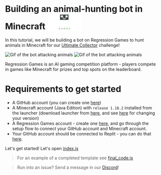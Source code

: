 # Building an animal-hunting bot in Minecraft <a href="https://play.regression.gg"><img src="images/rg_long.png" height="50px"/></a>

In this tutorial, we will be building a bot on Regression Games to hunt animals
in Minecraft for our [Ultimate Collector](https://play.regression.gg/documentation/welcome#season-0-ultimate-collector)
challenge!

![Gif of the bot attacking animals](images/demo.gif)
![Gif of the bot attacking animals](images/final.gif)

Regression Games is an AI gaming competition platform - players compete in games
like Minecraft for prizes and top spots on the leaderboard.

# Requirements to get started

* A GitHub account (you can create one [here](https://github.com))
* A Minecraft account (Java Edition) with `release 1.18.2` installed from the launcher (download launcher from [here](https://www.minecraft.net/en-us/download), and see [here](https://help.minecraft.net/hc/en-us/articles/360034754852-Change-Game-Version-for-Minecraft-Java-Edition) for changing your version)
* A Regression Games account - create one [here](https://play.regression.gg), and go through the setup flow to connect your GitHub account and Minecraft account.
* Your GitHub account should be connected to Replit - you can do that [here](https://replit.com/account#connected-services).

Let's get started! Let's open [index.js](#index.js)

> For an example of a completed template see [final_code.js](#final_code.js)

> Run into an issue? Send a message in our [Discord](https://discord.gg/925SYVse2H)!